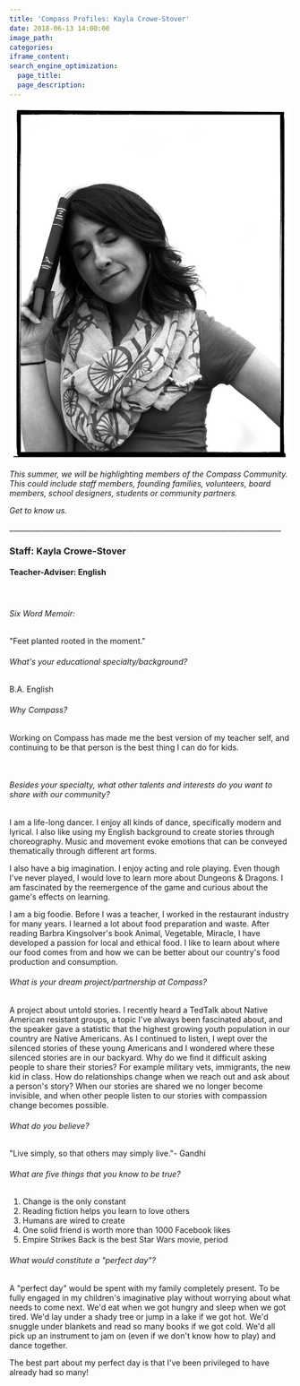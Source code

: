 ```yaml
---
title: 'Compass Profiles: Kayla Crowe-Stover'
date: 2018-06-13 14:00:00
image_path:
categories:
iframe_content:
search_engine_optimization:
  page_title:
  page_description:
---
```


![](/assets/images/kayla003.png)

*This summer, we will be highlighting members of the Compass Community.&nbsp; This could include staff members, founding families, volunteers, board members, school designers, students or community partners.*

*Get to know us.*

\_\_\_\_\_\_\_\_\_\_\_\_\_\_\_\_\_\_\_\_\_\_\_\_\_\_\_\_\_\_\_\_\_\_\_\_\_\_\_\_\_\_\_\_\_\_\_\_\_\_\_\_\_\_\_\_\_\_\_\_\_\_\_\_\_\_\_\_\_\_\_\_\_\_\_\_

### Staff: Kayla Crowe-Stover

#### Teacher-Adviser: English

#### &nbsp;

###### Six Word Memoir:&nbsp;

"Feet planted rooted in the moment."

###### What's your educational specialty/background?

B.A. English

###### Why Compass?

Working on Compass has made me the best version of my teacher self, and continuing to be that person is the best thing I can do for kids.

&nbsp;

###### Besides your specialty, what other talents and interests do you want to share with our community?

I am a life-long dancer. I enjoy all kinds of dance, specifically modern and lyrical. I also like using my English background to create stories through choreography. Music and movement evoke emotions that can be conveyed thematically through different art forms.

I also have a big imagination. I enjoy acting and role playing. Even though I've never played, I would love to learn more about Dungeons & Dragons. I am fascinated by the reemergence of the game and curious about the game's effects on learning.

I am a big foodie. Before I was a teacher, I worked in the restaurant industry for many years. I learned a lot about food preparation and waste. After reading Barbra Kingsolver's book Animal, Vegetable, Miracle, I have developed a passion for local and ethical food. I like to learn about where our food comes from and how we can be better about our country's food production and consumption.

###### What is your dream project/partnership at Compass?

A project about untold stories. I recently heard a TedTalk about Native American resistant groups, a topic I've always been fascinated about, and the speaker gave a statistic that the highest growing youth population in our country are Native Americans. As I continued to listen, I wept over the silenced stories of these young Americans and I wondered where these silenced stories are in our backyard. Why do we find it difficult asking people to share their stories? For example military vets, immigrants, the new kid in class. How do relationships change when we reach out and ask about a person's story? When our stories are shared we no longer become invisible, and when other people listen to our stories with compassion change becomes possible.

###### What do you believe?

"Live simply, so that others may simply live."- Gandhi

###### What are five things that you know to be true?

1. Change is the only constant
2. Reading fiction helps you learn to love others
3. Humans are wired to create
4. One solid friend is worth more than 1000 Facebook likes
5. Empire Strikes Back is the best Star Wars movie, period

###### What would constitute a "perfect day"?

A "perfect day" would be spent with my family completely present. To be fully engaged in my children's imaginative play without worrying about what needs to come next. We'd eat when we got hungry and sleep when we got tired. We'd lay under a shady tree or jump in a lake if we got hot. We'd snuggle under blankets and read so many books if we got cold. We'd all pick up an instrument to jam on (even if we don't know how to play) and dance together.

The best part about my perfect day is that I've been privileged to have already had so many!

&nbsp;

&nbsp;